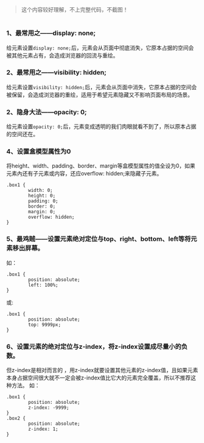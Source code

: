 > 这个内容较好理解，不上完整代码，不截图！
# 
### 1、最常用之——display: none;
给元素设置`display: none;`后，元素会从页面中彻底消失，它原本占据的空间会被其他元素占有，会造成浏览器的回流与重绘。

### 2、最常用之——visibility: hidden;
给元素设置`visibility: hidden;`后，元素会从页面中消失，它原本占据的空间会被保留，会造成浏览器的重绘，适用于希望元素隐藏又不影响页面布局的场景。

### 2、隐身大法——opacity: 0;
给元素设置`opacity: 0;`后，元素变成透明的我们肉眼就看不到了，所以原本占据的空间还在。

### 4、设置盒模型属性为0
将height、width、padding、border、margin等盒模型属性的值全设为0，如果元素內还有子元素或内容，还应overflow: hidden;来隐藏子元素。
```
.box1 {
        width: 0;
        height: 0;
        padding: 0;
        border: 0;
        margin: 0;
        overflow: hidden;
}
```

### 5、最鸡贼——设置元素绝对定位与top、right、bottom、left等将元素移出屏幕。
如：
```
.box1 {
        position: absolute;
        left: 100%;
}
```
或:
```
.box1 {
        position: absolute;
        top: 9999px;
}
```

### 6、设置元素的绝对定位与z-index，将z-index设置成尽量小的负数。
但z-index是相对而言的 ，用z-index就要设置其他元素的z-index值，且如果元素本身占据空间很大就不一定会被z-index值比它大的元素完全覆盖，所以不推荐这种方法。
如：
```
.box1 {
        position: absolute;
        z-index: -9999;
}
.box2 {
        position: absolute;
        z-index: 1;
}
```
